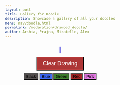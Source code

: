 ```yaml
---
layout: post
title: Gallery for Doodle
description: Showcase a gallery of all your doodles
menu: nav/doodle.html
permalink: /moderation/drawpad_doodle/
author: Arshia, Prajna, Mirabelle, Alex
---
```


<head>
    <meta charset="UTF-8">
    <meta name="viewport" content="width=device-width, initial-scale=1.0">
    <title>Drawing Canvas</title>
    <style>
        body { display: flex; flex-direction: column; justify-content: center; align-items: center; height: 100vh; margin: 0; }
        canvas { border: 2px solid #7573e6; cursor: crosshair; margin-top: 10px; }
        .color-button {
            width: 30px;
            height: 30px;
            border: none;
            margin: 2px;
            cursor: pointer;
        }
    </style>
</head>


<canvas id="drawingCanvas" width="600" height="400"></canvas>

<script>
    const canvas = document.getElementById('drawingCanvas');
    const ctx = canvas.getContext('2d');
    let drawing = false;
    let currentColor = '#ad3636';

    canvas.addEventListener('mousedown', startDrawing);
    canvas.addEventListener('mouseup', stopDrawing);
    canvas.addEventListener('mousemove', draw);

    function startDrawing(event) {
        drawing = true;
        ctx.beginPath();
        ctx.moveTo(event.clientX - canvas.offsetLeft, event.clientY - canvas.offsetTop);
    }

    function stopDrawing() {
        drawing = false;
        ctx.closePath();
    }

    function draw(event) {
        if (!drawing) return;
        ctx.lineWidth = 5;
        ctx.lineCap = 'round';
        ctx.strokeStyle = currentColor;
        ctx.lineTo(event.clientX - canvas.offsetLeft, event.clientY - canvas.offsetTop);
        ctx.stroke();
    }

    function clearCanvas() {
        ctx.clearRect(0, 0, canvas.width, canvas.height);
    }

    function changeColor(color) {
        currentColor = color;
    }
        function downloadDrawing() {
        const link = document.createElement('a');
        link.download = 'my_drawing.png'; 
        link.href = canvas.toDataURL();  
        link.click();
    }
    
</script>

<div>
    <button onclick="clearCanvas()" style="font-size: 18px; background-color: #ad3636; padding: 10px 20px; color: white;">Clear Drawing</button>
</div>

<div style="margin-top: 10px;">
        <button style="background-color: #524e4e!important;  display:inline-block" onclick="changeColor('#524e4e')">Black</button>
        <button style="background-color: #3a63e8!important;  display:inline-block" onclick="changeColor('#3a63e8')">Blue</button>
        <button style="background-color: #3c7d2c!important;  display:inline-block" onclick="changeColor('#3c7d2c')">Green</button>
        <button style="background-color: #992222!important;  display:inline-block" onclick="changeColor('#992222')">Red</button>
        <button style="background-color: #db74db!important;  display:inline-block" onclick="changeColor('#db74db')">Pink</button>
</div>

</body>

<head>
    <meta charset="UTF-8">
    <meta name="viewport" content="width=device-width, initial-scale=1.0">
    <title>Doodle Animation</title>
    <link rel="stylesheet" href="styles.css">
</head>
